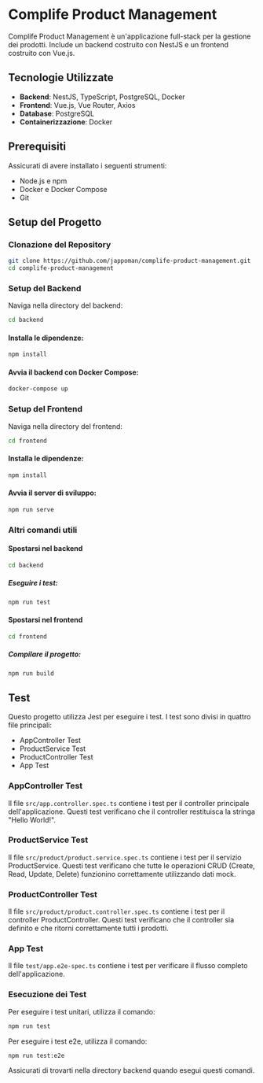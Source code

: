 # Complife Product Management

Complife Product Management è un'applicazione full-stack per la gestione dei prodotti. Include un backend costruito con NestJS e un frontend costruito con Vue.js.

## Tecnologie Utilizzate

- **Backend**: NestJS, TypeScript, PostgreSQL, Docker
- **Frontend**: Vue.js, Vue Router, Axios
- **Database**: PostgreSQL
- **Containerizzazione**: Docker

## Prerequisiti

Assicurati di avere installato i seguenti strumenti:

- Node.js e npm
- Docker e Docker Compose
- Git

## Setup del Progetto

### Clonazione del Repository

```bash
git clone https://github.com/jappoman/complife-product-management.git
cd complife-product-management
```

### Setup del Backend
Naviga nella directory del backend:

```bash
cd backend
```
#### Installa le dipendenze:

```bash
npm install
```

#### Avvia il backend con Docker Compose:

```bash
docker-compose up
```
### Setup del Frontend
Naviga nella directory del frontend:

```bash
cd frontend
```

#### Installa le dipendenze:

```bash
npm install
```

#### Avvia il server di sviluppo:

```bash
npm run serve
```

### Altri comandi utili
#### Spostarsi nel backend
```bash
cd backend
```
##### Eseguire i test:

```bash
npm run test
```

#### Spostarsi nel frontend
```bash
cd frontend
```

##### Compilare il progetto:

```bash
npm run build
```

## Test

Questo progetto utilizza Jest per eseguire i test. I test sono divisi in quattro file principali:
- AppController Test
- ProductService Test
- ProductController Test
- App Test

### AppController Test
Il file ```src/app.controller.spec.ts``` contiene i test per il controller principale dell'applicazione. Questi test verificano che il controller restituisca la stringa "Hello World!".

### ProductService Test
Il file ```src/product/product.service.spec.ts``` contiene i test per il servizio ProductService. Questi test verificano che tutte le operazioni CRUD (Create, Read, Update, Delete) funzionino correttamente utilizzando dati mock.

### ProductController Test
Il file ```src/product/product.controller.spec.ts``` contiene i test per il controller ProductController. Questi test verificano che il controller sia definito e che ritorni correttamente tutti i prodotti.

### App Test
Il file ```test/app.e2e-spec.ts``` contiene i test per verificare il flusso completo dell'applicazione.

### Esecuzione dei Test
Per eseguire i test unitari, utilizza il comando:
```bash
npm run test
```

Per eseguire i test e2e, utilizza il comando:
```bash
npm run test:e2e
```

Assicurati di trovarti nella directory backend quando esegui questi comandi.